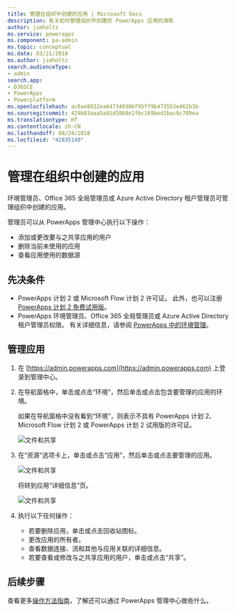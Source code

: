 ```yaml
---
title: 管理在组织中创建的应用 | Microsoft Docs
description: 有关如何管理组织中创建的 PowerApps 应用的演练
author: jimholtz
ms.service: powerapps
ms.component: pa-admin
ms.topic: conceptual
ms.date: 03/21/2018
ms.author: jimholtz
search.audienceType:
- admin
search.app:
- D365CE
- PowerApps
- Powerplatform
ms.openlocfilehash: ac0ae8032ea64734030bf95ff9b473553e462b3b
ms.sourcegitcommit: 429b83aaa5a91d5868e1fbc169bed1bac0c709ea
ms.translationtype: HT
ms.contentlocale: zh-CN
ms.lasthandoff: 08/24/2018
ms.locfileid: "42835140"
---
```

# <a name="manage-apps-created-in-your-organization"></a>管理在组织中创建的应用 
环境管理员、Office 365 全局管理员或 Azure Active Directory 租户管理员可管理组织中创建的应用。

管理员可以从 PowerApps 管理中心执行以下操作：
* 添加或更改要与之共享应用的用户
* 删除当前未使用的应用
* 查看应用使用的数据源

## <a name="prerequisites"></a>先决条件
* PowerApps 计划 2 或 Microsoft Flow 计划 2 许可证。 此外，也可以注册 [PowerApps 计划 2 免费试用版](https://web.powerapps.com/signup?redirect=marketing&email=)。
* PowerApps 环境管理员、Office 365 全局管理员或 Azure Active Directory 租户管理员权限。 有关详细信息，请参阅 [PowerApps 中的环境管理](environments-administration.md)。

## <a name="manage-an-app"></a>管理应用
1. 在 [https://admin.powerapps.com](https://admin.powerapps.com) 上登录到管理中心。
2. 在导航窗格中，单击或点击“环境”，然后单击或点击包含要管理的应用的环境。

    如果在导航窗格中没有看到“环境”，则表示不具有 PowerApps 计划 2、Microsoft Flow 计划 2 或 PowerApps 计划 2 试用版的许可证。

    ![文件和共享](./media/admin-manage-apps/environment.png)
3. 在“资源”选项卡上，单击或点击“应用”，然后单击或点击要管理的应用。

   ![文件和共享](./media/admin-manage-apps/resources.png)

    将转到应用“详细信息”页。

    ![文件和共享](./media/admin-manage-apps/app-details.png)
4. 执行以下任何操作：

    * 若要删除应用，单击或点击回收站图标。
    * 更改应用的所有者。
    * 查看数据连接、流和其他与应用关联的详细信息。
    * 若要查看或修改与之共享应用的用户，单击或点击“共享”。

## <a name="next-steps"></a>后续步骤
查看更多[操作方法指南](signup-for-powerapps-admin.md)，了解还可以通过 PowerApps 管理中心做些什么。
